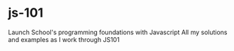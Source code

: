 # js-101
Launch School's programming foundations with Javascript
All my solutions and examples as I work through JS101

